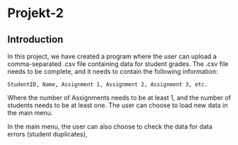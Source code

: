 # Projekt-2

## Introduction
In this project, we have created a program where the user can upload a comma-separated .csv file containing data for student grades. 
The .csv file needs to be complete, and it needs to contain the following information:

    StudentID, Name, Assignment 1, Assignment 2, Assignment 3, etc.

Where the number of Assignments needs to be at least 1, and the number of students needs to be at least one. The user can choose to load new data in the main menu.

In the main menu, the user can also choose to check the data for data errors (student duplicates), 
